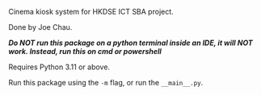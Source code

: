 Cinema kiosk system for HKDSE ICT SBA project.

Done by Joe Chau.

***Do NOT run this package on a python terminal inside an IDE,
it will NOT work.
Instead, run this on cmd or powershell***

Requires Python 3.11 or above.

Run this package using the `-m` flag, or run the `__main__.py`.
